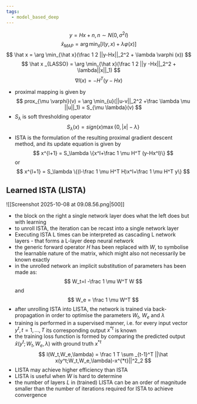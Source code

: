 ```yaml
---
tags:
  - model_based_deep
---
```

$$
y = Hx + n, n\sim N(0,\sigma ^2 I)
$$
$$
\hat x_{MAP} = \arg\min_{\hat x} [l(y,x) + \lambda \varphi (x)]
$$
$$
\hat x = \arg \min_{\hat x}(\frac 1 2 ||y-Hx||_2^2 + \lambda \varphi (x))
$$
$$
\hat x _{LASSO} = \arg \min_{\hat x}(\frac 1 2 ||y -Hx||_2^2 + \lambda||x||_1)
$$
$$
\nabla l(x) = -H^T(y-Hx)
$$
- proximal mapping is given by
$$
prox_{\mu \varphi}(v) = \arg \min_{u}(||u-v||_2^2 +\frac \lambda \mu ||u||_1) = S_{\mu \lambda}(v)
$$
- $S_\lambda$ is soft thresholding operator
$$
S_\lambda (x) = sign(x)\max\{0, |x| - \lambda\}
$$
- ISTA is the formulation of the resulting proximal gradient descent method, and its update equation is given by
$$
x^{l+1} = S_\lambda \{x^l+\frac 1 \mu H^T (y-Hx^l)\} 
$$
or
$$
x^{l+1} = S_\lambda \{(l-\frac 1 \mu H^T H)x^l+\frac 1 \mu H^T y\} 
$$

## Learned ISTA (LISTA)
![[Screenshot 2025-10-08 at 09.08.56.png|500]]
- the block on the right a single network layer does what the left does but with learning
- to unroll ISTA, the iteration can be recast into a single network layer
- Executing ISTA L times can be interpreted as cascading L network layers - that forms a L-layer deep neural network
- the generic forward operator $H$ has been replaced with $W$, to symbolise the learnable nature of the matrix, which might also not necessarily be known exactly
- in the unrolled network an implicit substitution of parameters has been made as:
$$
W_t=l -\frac 1 \mu W^T W
$$
and
$$
W_e = \frac 1 \mu W^T
$$
- after unrolling ISTA into LISTA, the network is trained via back-propagation in order to optimise the parameters $W_t$, $W_e$ and $\lambda$
- training is performed in a supervised manner, i.e. for every input vector $y^t, t=1,...,T$ its corresponding output $x^{*t}$ is known
- the training loss function is formed by comparing the predicted output $\hat x (y^t;W_t,W_e,\lambda)$ with ground truth $x^{*t}$
$$
l(W_t,W_e,\lambda) = \frac 1 T \sum _{t-1}^T ||\hat x(y^t;W_t,W_e,\lambda)-x^{*t}||^2_2
$$
- LISTA may achieve higher efficiency than ISTA
- LISTA is useful when $W$ is hard to determine
- the number of layers $L$ in (trained) LISTA can be an order of magnitude smaller than the number of iterations required for ISTA to achieve convergence
